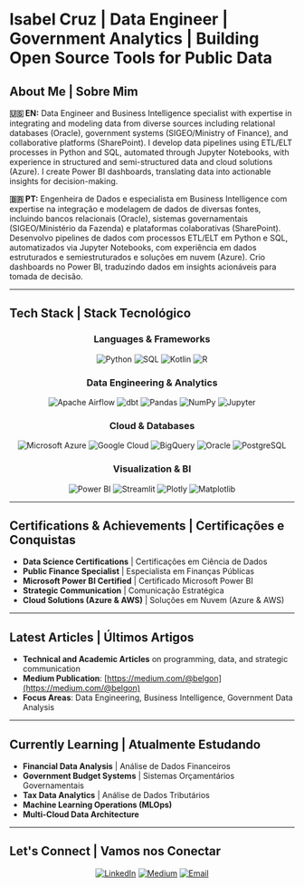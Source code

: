 # Isabel Cruz | Data Engineer | Government Analytics | Building Open Source Tools for Public Data

## About Me | Sobre Mim

**🇺🇸 EN:** Data Engineer and Business Intelligence specialist with expertise in integrating and modeling data from diverse sources including relational databases (Oracle), government systems (SIGEO/Ministry of Finance), and collaborative platforms (SharePoint). I develop data pipelines using ETL/ELT processes in Python and SQL, automated through Jupyter Notebooks, with experience in structured and semi-structured data and cloud solutions (Azure). I create Power BI dashboards, translating data into actionable insights for decision-making.

**🇧🇷 PT:** Engenheira de Dados e especialista em Business Intelligence com expertise na integração e modelagem de dados de diversas fontes, incluindo bancos relacionais (Oracle), sistemas governamentais (SIGEO/Ministério da Fazenda) e plataformas colaborativas (SharePoint). Desenvolvo pipelines de dados com processos ETL/ELT em Python e SQL, automatizados via Jupyter Notebooks, com experiência em dados estruturados e semiestruturados e soluções em nuvem (Azure). Crio dashboards no Power BI, traduzindo dados em insights acionáveis para tomada de decisão.

---

## Tech Stack | Stack Tecnológico

<div align="center">

### Languages & Frameworks
![Python](https://img.shields.io/badge/Python-3776AB?style=for-the-badge&logo=python&logoColor=white)
![SQL](https://img.shields.io/badge/SQL-336791?style=for-the-badge&logo=postgresql&logoColor=white)
![Kotlin](https://img.shields.io/badge/Kotlin-7F52FF?style=for-the-badge&logo=kotlin&logoColor=white)
![R](https://img.shields.io/badge/R-276DC3?style=for-the-badge&logo=r&logoColor=white)

### Data Engineering & Analytics
![Apache Airflow](https://img.shields.io/badge/Apache%20Airflow-017CEE?style=for-the-badge&logo=Apache%20Airflow&logoColor=white)
![dbt](https://img.shields.io/badge/dbt-FF694B?style=for-the-badge&logo=dbt&logoColor=white)
![Pandas](https://img.shields.io/badge/pandas-150458?style=for-the-badge&logo=pandas&logoColor=white)
![NumPy](https://img.shields.io/badge/numpy-013243?style=for-the-badge&logo=numpy&logoColor=white)
![Jupyter](https://img.shields.io/badge/Jupyter-F37626?style=for-the-badge&logo=Jupyter&logoColor=white)

### Cloud & Databases
![Microsoft Azure](https://img.shields.io/badge/Microsoft%20Azure-0078D4?style=for-the-badge&logo=microsoft-azure&logoColor=white)
![Google Cloud](https://img.shields.io/badge/Google%20Cloud-4285F4?style=for-the-badge&logo=google-cloud&logoColor=white)
![BigQuery](https://img.shields.io/badge/BigQuery-669DF6?style=for-the-badge&logo=google-cloud&logoColor=white)
![Oracle](https://img.shields.io/badge/Oracle-F80000?style=for-the-badge&logo=oracle&logoColor=white)
![PostgreSQL](https://img.shields.io/badge/PostgreSQL-336791?style=for-the-badge&logo=postgresql&logoColor=white)

### Visualization & BI
![Power BI](https://img.shields.io/badge/Power%20BI-F2C811?style=for-the-badge&logo=power-bi&logoColor=black)
![Streamlit](https://img.shields.io/badge/Streamlit-FF4B4B?style=for-the-badge&logo=streamlit&logoColor=white)
![Plotly](https://img.shields.io/badge/Plotly-3F4F75?style=for-the-badge&logo=plotly&logoColor=white)
![Matplotlib](https://img.shields.io/badge/Matplotlib-11557C?style=for-the-badge&logo=plotly&logoColor=white)

</div>

---

## Certifications & Achievements | Certificações e Conquistas

- **Data Science Certifications** | Certificações em Ciência de Dados
- **Public Finance Specialist** | Especialista em Finanças Públicas
- **Microsoft Power BI Certified** | Certificado Microsoft Power BI
- **Strategic Communication** | Comunicação Estratégica
- **Cloud Solutions (Azure & AWS)** | Soluções em Nuvem (Azure & AWS)

---

## Latest Articles | Últimos Artigos

- **Technical and Academic Articles** on programming, data, and strategic communication
- **Medium Publication**: [https://medium.com/@belgon](https://medium.com/@belgon)
- **Focus Areas**: Data Engineering, Business Intelligence, Government Data Analysis

---

## Currently Learning | Atualmente Estudando

- **Financial Data Analysis** | Análise de Dados Financeiros
- **Government Budget Systems** | Sistemas Orçamentários Governamentais  
- **Tax Data Analytics** | Análise de Dados Tributários
- **Machine Learning Operations (MLOps)**
- **Multi-Cloud Data Architecture**

---

## Let's Connect | Vamos nos Conectar

<div align="center">

[![LinkedIn](https://img.shields.io/badge/LinkedIn-0077B5?style=for-the-badge&logo=linkedin&logoColor=white)](https://www.linkedin.com/in/belcruz)
[![Medium](https://img.shields.io/badge/Medium-12100E?style=for-the-badge&logo=medium&logoColor=white)](https://medium.com/@belgon)
[![Email](https://img.shields.io/badge/Gmail-D14836?style=for-the-badge&logo=gmail&logoColor=white)](mailto:isabel.gon.adm@gmail.com)

</div>
